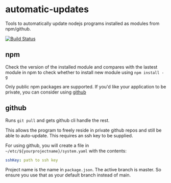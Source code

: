 # automatic-updates
Tools to automatically update nodejs programs installed as modules from npm/github. 

[![Build Status](https://travis-ci.com/csymapp/automatic-updates.svg?branch=master)](https://travis-ci.com/csymapp/automatic-updates)


## npm

Check the version of the installed module and compares with the lastest module in npm to check whether to install new module using `npm install -g`

Only public npm packages are supported. If you'd like your application to be private, you can consider using [github](#github)

## github

Runs `git pull` and gets github cli handle the rest.

This allows the program to freely reside in private github repos and still be able to auto-update. This requires an ssh key to be supplied.

For using github, you will create a file in `~/etc/${yourprojectname}/system.yaml` with the contents:

```yaml
sshKey: path to ssh key

```

Project name is the name in `package.json`. The active branch is master. So ensure you use that as your default branch instead of main.


